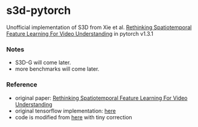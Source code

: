 # s3d-pytorch

Unofficial implementation of S3D from Xie et al. 
[Rethinking Spatiotemporal Feature Learning For Video Understanding](https://arxiv.org/abs/1712.04851) in pytorch v1.3.1

### Notes

* S3D-G will come later. 
* more benchmarks will come later.

### Reference
* original paper: [Rethinking Spatiotemporal Feature Learning For Video Understanding](https://arxiv.org/abs/1712.04851) 
* original tensorflow implementation: [here](https://github.com/tensorflow/models/blob/master/research/slim/nets/s3dg.py)
* code is modified from [here](https://github.com/qijiezhao/s3d.pytorch) with tiny correction
